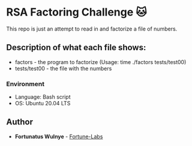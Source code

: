 # RSA Factoring Challenge :cat:
This repo is just an attempt to read in and factorize a file of numbers.


## Description of what each file shows:
* factors - the program to factorize (Usage: time ./factors tests/test00)
* tests/test00 - the file with the numbers
### Environment
* Language: Bash script
* OS: Ubuntu 20.04 LTS

## Author 

* **Fortunatus Wulnye** - [Fortune-Labs](https://github.com/Fortune-Labs)
